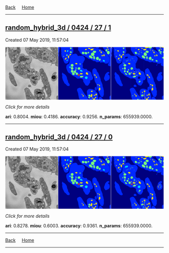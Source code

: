 
[Back](..)&nbsp;&nbsp;&nbsp;&nbsp;&nbsp;[Home](https://leapmanlab.github.io/snapshots)

---

<div class="summary"><a href="1"><h2>random_hybrid_3d / 0424 / 27 / 1</h2></a><p>Created 07 May 2019, 11:57:04
</p><a href="1"><img src="1/media/summary.png" align="center"></a><p>
<i>Click for more details</i>
</p></div>

**ari**: 0.8004. **miou**: 0.4186. **accuracy**: 0.9256. **n_params**: 655939.0000. 

---

<div class="summary"><a href="0"><h2>random_hybrid_3d / 0424 / 27 / 0</h2></a><p>Created 07 May 2019, 11:57:04
</p><a href="0"><img src="0/media/summary.png" align="center"></a><p>
<i>Click for more details</i>
</p></div>

**ari**: 0.8278. **miou**: 0.6003. **accuracy**: 0.9361. **n_params**: 655939.0000. 

---

[Back](..)&nbsp;&nbsp;&nbsp;&nbsp;&nbsp;[Home](https://leapmanlab.github.io/snapshots)

---